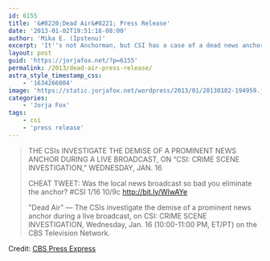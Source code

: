 ```yaml
---
id: 6155
title: '&#8220;Dead Air&#8221; Press Release'
date: '2013-01-02T19:51:16-08:00'
author: 'Mika E. (Ipstenu)'
excerpt: 'It''s not Anchorman, but CSI has a case of a dead news anchor on January 16th.'
layout: post
guid: 'https://jorjafox.net/?p=6155'
permalink: /2013/dead-air-press-release/
astra_style_timestamp_css:
    - '1634266004'
image: 'https://static.jorjafox.net/wordpress/2013/01/20130102-194959.jpg'
categories:
    - 'Jorja Fox'
tags:
    - csi
    - 'press release'
---
```


<blockquote>THE CSIs INVESTIGATE THE DEMISE OF A PROMINENT NEWS ANCHOR DURING A LIVE BROADCAST, ON “CSI: CRIME SCENE INVESTIGATION,” WEDNESDAY, JAN. 16

CHEAT TWEET: Was the local news broadcast so bad you eliminate the anchor? #CSI 1/16 10/9c http://bit.ly/WlwAYe

"Dead Air" — The CSIs investigate the demise of a prominent news anchor during a live broadcast, on CSI: CRIME SCENE INVESTIGATION, Wednesday, Jan. 16 (10:00-11:00 PM, ET/PT) on the CBS Television Network.</blockquote>
Credit: <a href="http://www.cbspressexpress.com/cbs-entertainment/releases/view?id=34112">CBS Press Express</a>